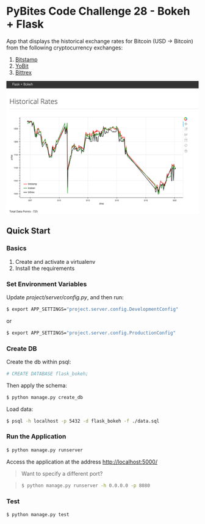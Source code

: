 # PyBites Code Challenge 28 - Bokeh + Flask

App that displays the historical exchange rates for Bitcoin (USD -> Bitcoin) from the following cryptocurrency exchanges:

1. [Bitstamp](https://www.bitstamp.net/)
1. [YoBit](https://yobit.net/)
1. [Bittrex](https://bittrex.com/)

![](flask_bokeh.png)

## Quick Start

### Basics

1. Create and activate a virtualenv
1. Install the requirements

### Set Environment Variables

Update *project/server/config.py*, and then run:

```sh
$ export APP_SETTINGS="project.server.config.DevelopmentConfig"
```

or

```sh
$ export APP_SETTINGS="project.server.config.ProductionConfig"
```

### Create DB

Create the db within psql:

```sh
# CREATE DATABASE flask_bokeh;
```

Then apply the schema:

```sh
$ python manage.py create_db
```

Load data:

```sh
$ psql -h localhost -p 5432 -d flask_bokeh -f ./data.sql
```

### Run the Application

```sh
$ python manage.py runserver
```

Access the application at the address [http://localhost:5000/](http://localhost:5000/)

> Want to specify a different port?

> ```sh
> $ python manage.py runserver -h 0.0.0.0 -p 8080
> ```

### Test

```sh
$ python manage.py test
```

